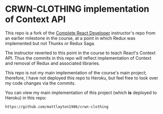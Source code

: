 # CRWN-CLOTHING implementation of Context API

This repo is a fork of the [Complete React Developer](https://www.udemy.com/course/complete-react-developer-zero-to-mastery) instructor's repo from an earlier milestone in the course, at a point in which Redux was implemented but not Thunks or Redux Saga.

The instructor reverted to this point in the course to teach React's Context API. Thus the commits in this repo will reflect implementation of Context and removal of Redux and associated libraries. 

This repo is not my main implementation of the course's main project; therefore, I have not deployed this repo to Heroku, but feel free to look over my code changes via the commits. 

You can view my main implementation of this project (which **is** deployed to Heroku) in this repo: 

`https://github.com/mattlayton1986/crwn-clothing`